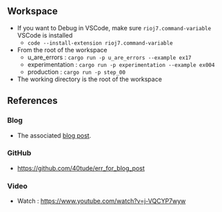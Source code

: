## Workspace
* If you want to Debug in VSCode, make sure `rioj7.command-variable` VSCode is installed
    * `code --install-extension rioj7.command-variable`
* From the root of the workspace 
    * u_are_errors : `cargo run -p u_are_errors --example ex17`
    * experimentation : `cargo run -p experimentation --example ex004`
    * production : `cargo run -p step_00`
* The working directory is the root of the workspace

## References
### Blog
* The associated [blog post](https://www.40tude.fr/docs/06_programmation/rust/016_errors/errors_00.html).

### GitHub
* https://github.com/40tude/err_for_blog_post

### Video
* Watch : https://www.youtube.com/watch?v=j-VQCYP7wyw





